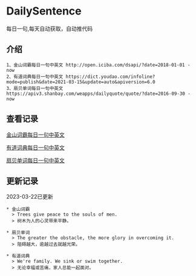# DailySentence

每日一句,每天自动获取，自动推代码

## 介绍

```
1、金山词霸每日一句中英文 http://open.iciba.com/dsapi/?date=2018-01-01 - now
2、有道词典每日一句中英文 https://dict.youdao.com/infoline?mode=publish&date=2021-03-15&update=auto&apiversion=6.0
3、扇贝单词每日一句中英文 https://apiv3.shanbay.com/weapps/dailyquote/quote/?date=2016-09-30 - now
```

## 查看记录

[金山词霸每日一句中英文](./data/iciba/)

[有道词典每日一句中英文](./data/youdao/)

[扇贝单词每日一句中英文](./data/shanbay/)

## 更新记录
2023-03-22已更新 
```
* 金山词霸
  > Trees give peace to the souls of men.
  > 树木为人的心灵带来平静。

* 扇贝单词
  > The greater the obstacle, the more glory in overcoming it.
  > 阻碍越大，逾越过去就越光荣。

* 有道词典
  > We're family. We sink or swim together.
  > 无论幸福或苦痛，家人总能一起面对。

```
